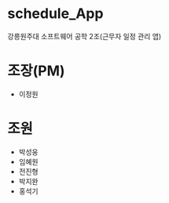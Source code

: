 # schedule_App
 강릉원주대 소프트웨어 공학 2조(근무자 일정 관리 앱)

# 조장(PM)
- 이정원

# 조원
- 박성웅 
- 임혜원
- 전진형
- 박지완
- 홍석기






